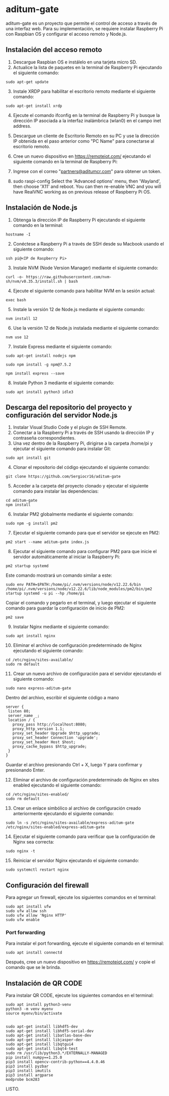 # aditum-gate

aditum-gate es un proyecto que permite el control de acceso a través de una interfaz web. Para su implementación, se requiere instalar Raspberry Pi con Raspbian OS y configurar el acceso remoto y Node.js.

## Instalación del acceso remoto

1. Descargue Raspbian OS e instálelo en una tarjeta micro SD.
2. Actualice la lista de paquetes en la terminal de Raspberry Pi ejecutando el siguiente comando:
```
sudo apt-get update
```
3. Instale XRDP para habilitar el escritorio remoto mediante el siguiente comando:
```
sudo apt-get install xrdp
```
4. Ejecute el comando ifconfig en la terminal de Raspberry Pi y busque la dirección IP asociada a la interfaz inalámbrica (wlan0) en el campo inet address.

5. Descargue un cliente de Escritorio Remoto en su PC y use la dirección IP obtenida en el paso anterior como "PC Name" para conectarse al escritorio remoto.

6. Cree un nuevo dispositivo en https://remoteiot.com/ ejecutando el siguiente comando en la terminal de Raspberry Pi:

7. Ingrese con el correo "partners@aditumcr.com" para obtener un token.
8. sudo raspi-config
Select the 'Advanced options' menu, then 'Wayland', then choose 'X11' and reboot. You can then re-enable VNC and you will have RealVNC working as on previous release of Raspberry Pi OS.

## Instalación de Node.js
1. Obtenga la dirección IP de Raspberry Pi ejecutando el siguiente comando en la terminal:
```
hostname -I
```
2. Conéctese a Raspberry Pi a través de SSH desde su Macbook usando el siguiente comando:
```
ssh pi@<IP de Raspberry Pi>
```
3. Instale NVM (Node Version Manager) mediante el siguiente comando:
```
curl -o- https://raw.githubusercontent.com/nvm-sh/nvm/v0.35.3/install.sh | bash
```
4. Ejecute el siguiente comando para habilitar NVM en la sesión actual:
```
exec bash
```
5. Instale la versión 12 de Node.js mediante el siguiente comando:
```
nvm install 12
```
6. Use la versión 12 de Node.js instalada mediante el siguiente comando:
```
nvm use 12
```
7. Instale Express mediante el siguiente comando:
```
sudo apt-get install nodejs npm

sudo npm install -g npm@7.5.2

npm install express --save
```
8. Instale Python 3 mediante el siguiente comando:
```
sudo apt install python3 idle3
```

## Descarga del repositorio del proyecto y configuración del servidor Node.js

1. Instalar Visual Studio Code y el plugin de SSH Remote.
2. Conectar a la Raspberry Pi a través de SSH usando la dirección IP y contraseña correspondientes.
3. Una vez dentro de la Raspberry Pi, dirigirse a la carpeta /home/pi y ejecutar el siguiente comando para instalar Git:
```
sudo apt install git
```
4. Clonar el repositorio del código ejecutando el siguiente comando:
 ```
git clone https://github.com/Sergiocr16/aditum-gate
```
5. Acceder a la carpeta del proyecto clonado y ejecutar el siguiente comando para instalar las dependencias:
 ```
cd aditum-gate
npm install

```
6. Instalar PM2 globalmente mediante el siguiente comando:
 ```
sudo npm -g install pm2
```
7. Ejecutar el siguiente comando para que el servidor se ejecute en PM2:
 ```
pm2 start --name aditum-gate index.js
```
8. Ejecutar el siguiente comando para configurar PM2 para que inicie el servidor automáticamente al iniciar la Raspberry Pi:
 ```
pm2 startup systemd
```
Este comando mostrará un comando similar a este:
 ```
sudo env PATH=$PATH:/home/pi/.nvm/versions/node/v12.22.6/bin /home/pi/.nvm/versions/node/v12.22.6/lib/node_modules/pm2/bin/pm2 startup systemd -u pi --hp /home/pi
```
Copiar el comando y pegarlo en el terminal, y luego ejecutar el siguiente comando para guardar la configuración de inicio de PM2:
 ```
pm2 save
```
9. Instalar Nginx mediante el siguiente comando:
 ```
sudo apt install nginx
```
10. Eliminar el archivo de configuración predeterminado de Nginx ejecutando el siguiente comando:
 ```
cd /etc/nginx/sites-available/
sudo rm default
```
11. Crear un nuevo archivo de configuración para el servidor ejecutando el siguiente comando:
 ```
sudo nano express-aditum-gate
```
Dentro del archivo, escribir el siguiente código a mano
 ```
server {
  listen 80;
  server_name _;
  location / {
    proxy_pass http://localhost:8080;
    proxy_http_version 1.1;
    proxy_set_header Upgrade $http_upgrade;
    proxy_set_header Connection 'upgrade';
    proxy_set_header Host $host;
    proxy_cache_bypass $http_upgrade;
  }
}
```
Guardar el archivo presionando Ctrl + X, luego Y para confirmar y presionando Enter.

12. Eliminar el archivo de configuración predeterminado de Nginx en sites enabled ejecutando el siguiente comando:
 ```
 cd /etc/nginx/sites-enabled/
sudo rm default
```
13. Crear un enlace simbólico al archivo de configuración creado anteriormente ejecutando el siguiente comando:
 ```
sudo ln -s /etc/nginx/sites-available/express-aditum-gate /etc/nginx/sites-enabled/express-aditum-gate
```
14. Ejecutar el siguiente comando para verificar que la configuración de Nginx sea correcta:
 ```
sudo nginx -t
```
15. Reiniciar el servidor Nginx ejecutando el siguiente comando:
 ```
sudo systemctl restart nginx
```

## Configuración del firewall
Para agregar un firewall, ejecute los siguientes comandos en el terminal:
```
sudo apt install ufw
sudo ufw allow ssh
sudo ufw allow 'Nginx HTTP'
sudo ufw enable
```
### Port forwarding
Para instalar el port forwarding, ejecute el siguiente comando en el terminal:
```
sudo apt install connectd
```
Después, cree un nuevo dispositivo en https://remoteiot.com/ y copie el comando que se le brinda.
## Instalación de QR CODE
Para instalar QR CODE, ejecute los siguientes comandos en el terminal:
```
sudo apt install python3-venv
python3 -m venv myenv
source myenv/bin/activate


sudo apt-get install libhdf5-dev 
sudo apt-get install libhdf5-serial-dev 
sudo apt-get install libatlas-base-dev 
sudo apt-get install libjasper-dev 
sudo apt-get install libqtgui4 
sudo apt-get install libqt4-test
sudo rm /usr/lib/python3.*/EXTERNALLY-MANAGED
pip install numpy==1.25.0
pip3 install opencv-contrib-python==4.4.0.46
pip3 install pyzbar
pip3 install imutils
pip3 install argparse
modprobe bcm283

```

LISTO.








